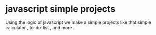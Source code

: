 # javascript simple projects 
Using the logic of javascript we make a  simple projects 
like that 
        simple calculator , to-do-list , and more . 

